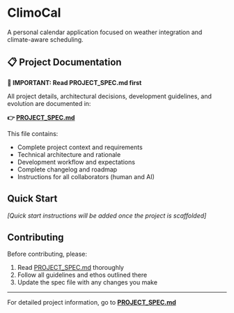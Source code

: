 # ClimoCal

A personal calendar application focused on weather integration and climate-aware scheduling.

## 📋 Project Documentation

**🚨 IMPORTANT: Read PROJECT_SPEC.md first**

All project details, architectural decisions, development guidelines, and evolution are documented in:

**👉 [PROJECT_SPEC.md](PROJECT_SPEC.md)**

This file contains:
- Complete project context and requirements
- Technical architecture and rationale
- Development workflow and expectations
- Complete changelog and roadmap
- Instructions for all collaborators (human and AI)

## Quick Start

*[Quick start instructions will be added once the project is scaffolded]*

## Contributing

Before contributing, please:

1. Read [PROJECT_SPEC.md](PROJECT_SPEC.md) thoroughly
2. Follow all guidelines and ethos outlined there
3. Update the spec file with any changes you make

---

For detailed project information, go to **[PROJECT_SPEC.md](PROJECT_SPEC.md)**
